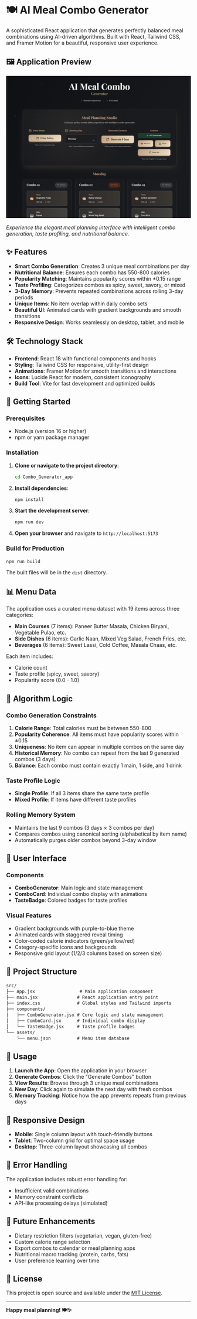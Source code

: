# 🍽️ AI Meal Combo Generator

A sophisticated React application that generates perfectly balanced meal combinations using AI-driven algorithms. Built with React, Tailwind CSS, and Framer Motion for a beautiful, responsive user experience.

## 🖼️ Application Preview

![AI Meal Combo Generator Screenshot](screenshots/image.png)

*Experience the elegant meal planning interface with intelligent combo generation, taste profiling, and nutritional balance.*

## ✨ Features

- **Smart Combo Generation**: Creates 3 unique meal combinations per day
- **Nutritional Balance**: Ensures each combo has 550-800 calories
- **Popularity Matching**: Maintains popularity scores within ±0.15 range
- **Taste Profiling**: Categorizes combos as spicy, sweet, savory, or mixed
- **3-Day Memory**: Prevents repeated combinations across rolling 3-day periods
- **Unique Items**: No item overlap within daily combo sets
- **Beautiful UI**: Animated cards with gradient backgrounds and smooth transitions
- **Responsive Design**: Works seamlessly on desktop, tablet, and mobile

## 🛠️ Technology Stack

- **Frontend**: React 18 with functional components and hooks
- **Styling**: Tailwind CSS for responsive, utility-first design
- **Animations**: Framer Motion for smooth transitions and interactions
- **Icons**: Lucide React for modern, consistent iconography
- **Build Tool**: Vite for fast development and optimized builds

## 🚀 Getting Started

### Prerequisites

- Node.js (version 16 or higher)
- npm or yarn package manager

### Installation

1. **Clone or navigate to the project directory**:
   ```bash
   cd Combo_Generator_app
   ```

2. **Install dependencies**:
   ```bash
   npm install
   ```

3. **Start the development server**:
   ```bash
   npm run dev
   ```

4. **Open your browser** and navigate to `http://localhost:5173`

### Build for Production

```bash
npm run build
```

The built files will be in the `dist` directory.

## 📊 Menu Data

The application uses a curated menu dataset with 19 items across three categories:

- **Main Courses** (7 items): Paneer Butter Masala, Chicken Biryani, Vegetable Pulao, etc.
- **Side Dishes** (6 items): Garlic Naan, Mixed Veg Salad, French Fries, etc.  
- **Beverages** (6 items): Sweet Lassi, Cold Coffee, Masala Chaas, etc.

Each item includes:
- Calorie count
- Taste profile (spicy, sweet, savory)
- Popularity score (0.0 - 1.0)

## 🧠 Algorithm Logic

### Combo Generation Constraints

1. **Calorie Range**: Total calories must be between 550-800
2. **Popularity Coherence**: All items must have popularity scores within ±0.15
3. **Uniqueness**: No item can appear in multiple combos on the same day
4. **Historical Memory**: No combo can repeat from the last 9 generated combos (3 days)
5. **Balance**: Each combo must contain exactly 1 main, 1 side, and 1 drink

### Taste Profile Logic

- **Single Profile**: If all 3 items share the same taste profile
- **Mixed Profile**: If items have different taste profiles

### Rolling Memory System

- Maintains the last 9 combos (3 days × 3 combos per day)
- Compares combos using canonical sorting (alphabetical by item name)
- Automatically purges older combos beyond 3-day window

## 🎨 User Interface

### Components

- **ComboGenerator**: Main logic and state management
- **ComboCard**: Individual combo display with animations
- **TasteBadge**: Colored badges for taste profiles

### Visual Features

- Gradient backgrounds with purple-to-blue theme
- Animated cards with staggered reveal timing
- Color-coded calorie indicators (green/yellow/red)
- Category-specific icons and backgrounds
- Responsive grid layout (1/2/3 columns based on screen size)

## 🔧 Project Structure

```
src/
├── App.jsx                 # Main application component
├── main.jsx               # React application entry point
├── index.css              # Global styles and Tailwind imports
├── components/
│   ├── ComboGenerator.jsx # Core logic and state management
│   ├── ComboCard.jsx      # Individual combo display
│   └── TasteBadge.jsx     # Taste profile badges
└── assets/
    └── menu.json          # Menu item database
```

## 🎯 Usage

1. **Launch the App**: Open the application in your browser
2. **Generate Combos**: Click the "Generate Combos" button
3. **View Results**: Browse through 3 unique meal combinations
4. **New Day**: Click again to simulate the next day with fresh combos
5. **Memory Tracking**: Notice how the app prevents repeats from previous days

## 📱 Responsive Design

- **Mobile**: Single column layout with touch-friendly buttons
- **Tablet**: Two-column grid for optimal space usage
- **Desktop**: Three-column layout showcasing all combos

## 🚨 Error Handling

The application includes robust error handling for:
- Insufficient valid combinations
- Memory constraint conflicts
- API-like processing delays (simulated)

## 🔮 Future Enhancements

- Dietary restriction filters (vegetarian, vegan, gluten-free)
- Custom calorie range selection
- Export combos to calendar or meal planning apps
- Nutritional macro tracking (protein, carbs, fats)
- User preference learning over time

## 📄 License

This project is open source and available under the [MIT License](LICENSE).

---

**Happy meal planning! 🍽️✨**
